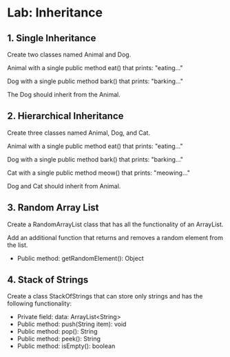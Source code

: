 # Lab: Inheritance

## 1. Single Inheritance

Create two classes named Animal and Dog.

Animal with a single public method eat() that prints: "eating…"

Dog with a single public method bark() that prints: "barking…"

The Dog should inherit from the Animal.


## 	2. Hierarchical Inheritance

Create three classes named Animal, Dog, and Cat.

Animal with a single public method eat() that prints: "eating…"

Dog with a single public method bark() that prints: "barking…"

Cat with a single public method meow() that prints: "meowing…"

Dog and Cat should inherit from Animal.


## 3. Random Array List

Create a RandomArrayList class that has all the functionality of an ArrayList.

Add an additional function that returns and removes a random element from the list.

- Public method: getRandomElement(): Object



## 4. Stack of Strings

Create a class StackOfStrings that can store only strings and has the following functionality:

- Private field: data: ArrayList&lt;String&gt;
- Public method: push(String item): void
- Public method: pop(): String
- Public method: peek(): String
- Public method: isEmpty(): boolean

